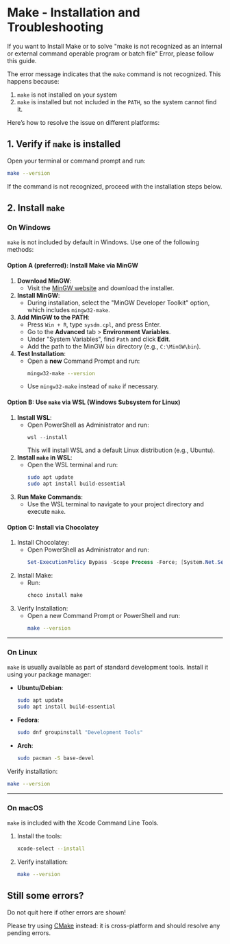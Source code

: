 # Make - Installation and Troubleshooting

If you want to Install Make or to solve "make is not recognized as an internal or external command operable program or batch file" Error, please follow this guide.

The error message indicates that the `make` command is not recognized. This happens because:

1. `make` is not installed on your system
2. `make` is installed but not included in the `PATH`, so the system cannot find it.

Here’s how to resolve the issue on different platforms:


## 1. Verify if `make` is installed
Open your terminal or command prompt and run:
```bash
make --version
```
If the command is not recognized, proceed with the installation steps below.


## 2. Install `make`

### On Windows
`make` is not included by default in Windows. Use one of the following methods:

#### Option A (preferred): Install Make via MinGW
1. **Download MinGW**:
   - Visit the [MinGW website](https://osdn.net/projects/mingw/) and download the installer.
2. **Install MinGW**:
   - During installation, select the "MinGW Developer Toolkit" option, which includes `mingw32-make`.
3. **Add MinGW to the PATH**:
   - Press `Win + R`, type `sysdm.cpl`, and press Enter.
   - Go to the **Advanced** tab > **Environment Variables**.
   - Under "System Variables", find `Path` and click **Edit**.
   - Add the path to the MinGW `bin` directory (e.g., `C:\MinGW\bin`).
4. **Test Installation**:
   - Open a **new** Command Prompt and run:
     ```bash
     mingw32-make --version
     ```
   - Use `mingw32-make` instead of `make` if necessary.

#### Option B: Use `make` via WSL (Windows Subsystem for Linux)
1. **Install WSL**:
   - Open PowerShell as Administrator and run:
     ```powershell
     wsl --install
     ```
     This will install WSL and a default Linux distribution (e.g., Ubuntu).
2. **Install `make` in WSL**:
   - Open the WSL terminal and run:
     ```bash
     sudo apt update
     sudo apt install build-essential
     ```
3. **Run Make Commands**:
   - Use the WSL terminal to navigate to your project directory and execute `make`.

#### Option C: Install via Chocolatey
1. Install Chocolatey:
   - Open PowerShell as Administrator and run:
     ```powershell
     Set-ExecutionPolicy Bypass -Scope Process -Force; [System.Net.ServicePointManager]::SecurityProtocol = [System.Net.ServicePointManager]::SecurityProtocol -bor 3072; iex ((New-Object System.Net.WebClient).DownloadString('https://community.chocolatey.org/install.ps1'))
     ```
2. Install Make:
   - Run:
     ```powershell
     choco install make
     ```
3. Verify Installation:
   - Open a new Command Prompt or PowerShell and run:
     ```bash
     make --version
     ```

---

### On Linux
`make` is usually available as part of standard development tools. Install it using your package manager:

- **Ubuntu/Debian**:
  ```bash
  sudo apt update
  sudo apt install build-essential
  ```
- **Fedora**:
  ```bash
  sudo dnf groupinstall "Development Tools"
  ```
- **Arch**:
  ```bash
  sudo pacman -S base-devel
  ```

Verify installation:
```bash
make --version
```

---

### On macOS
`make` is included with the Xcode Command Line Tools.

1. Install the tools:
   ```bash
   xcode-select --install
   ```
2. Verify installation:
   ```bash
   make --version
   ```


## Still some errors?
Do not quit here if other errors are shown!

Please try using [CMake](cmake.md) instead: it is cross-platform and should resolve any pending errors.